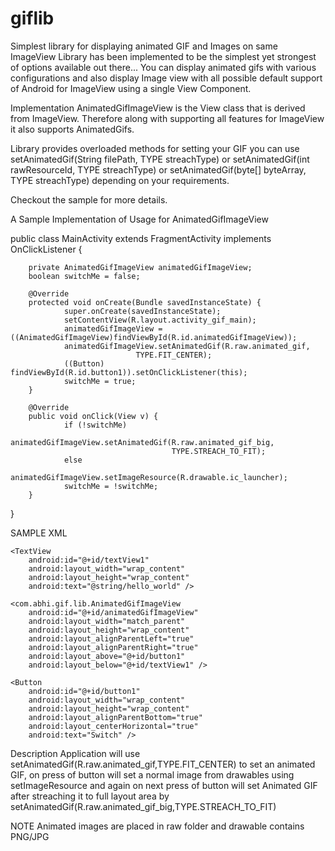# giflib

Simplest library for displaying animated GIF and Images on same ImageView
Library has been implemented to be the simplest yet strongest of options available out there... You can display animated gifs with various configurations and also display Image view with all possible default support of Android for ImageView using a single View Component.

Implementation
AnimatedGifImageView is the View class that is derived from ImageView. Therefore along with supporting all features for ImageView it also supports AnimatedGifs.

Library provides overloaded methods for setting your GIF you can use setAnimatedGif(String filePath, TYPE streachType) or setAnimatedGif(int rawResourceId, TYPE streachType) or setAnimatedGif(byte[] byteArray, TYPE streachType) depending on your requirements.

Checkout the sample for more details.

A Sample Implementation of Usage for AnimatedGifImageView

public class MainActivity extends FragmentActivity implements OnClickListener {
        
        private AnimatedGifImageView animatedGifImageView;
        boolean switchMe = false;

        @Override
        protected void onCreate(Bundle savedInstanceState) {
                super.onCreate(savedInstanceState);
                setContentView(R.layout.activity_gif_main);
                animatedGifImageView = ((AnimatedGifImageView)findViewById(R.id.animatedGifImageView));
                animatedGifImageView.setAnimatedGif(R.raw.animated_gif,
                                TYPE.FIT_CENTER);
                ((Button) findViewById(R.id.button1)).setOnClickListener(this);
                switchMe = true;
        }

        @Override
        public void onClick(View v) {
                if (!switchMe)
                        animatedGifImageView.setAnimatedGif(R.raw.animated_gif_big,
                                        TYPE.STREACH_TO_FIT);
                else
                        animatedGifImageView.setImageResource(R.drawable.ic_launcher);
                switchMe = !switchMe;
        }
}


SAMPLE XML

<RelativeLayout xmlns:android="http://schemas.android.com/apk/res/android"
    xmlns:tools="http://schemas.android.com/tools"
    android:layout_width="match_parent"
    android:layout_height="match_parent"
    android:paddingBottom="@dimen/activity_vertical_margin"
    android:paddingLeft="@dimen/activity_horizontal_margin"
    android:paddingRight="@dimen/activity_horizontal_margin"
    android:paddingTop="@dimen/activity_vertical_margin"
    tools:context="com.abhi.gif.example.GifMainActivity$PlaceholderFragment" >

    <TextView
        android:id="@+id/textView1"
        android:layout_width="wrap_content"
        android:layout_height="wrap_content"
        android:text="@string/hello_world" />

    <com.abhi.gif.lib.AnimatedGifImageView
        android:id="@+id/animatedGifImageView"
        android:layout_width="match_parent"
        android:layout_height="wrap_content"
        android:layout_alignParentLeft="true"
        android:layout_alignParentRight="true"
        android:layout_above="@+id/button1"
        android:layout_below="@+id/textView1" />

    <Button
        android:id="@+id/button1"
        android:layout_width="wrap_content"
        android:layout_height="wrap_content"
        android:layout_alignParentBottom="true"
        android:layout_centerHorizontal="true"
        android:text="Switch" />

</RelativeLayout>

Description
Application will use setAnimatedGif(R.raw.animated_gif,TYPE.FIT_CENTER) to set an animated GIF, on press of button will set a normal image from drawables using setImageResource and again on next press of button will set Animated GIF after streaching it to full layout area by setAnimatedGif(R.raw.animated_gif_big,TYPE.STREACH_TO_FIT)

NOTE
Animated images are placed in raw folder and drawable contains PNG/JPG

